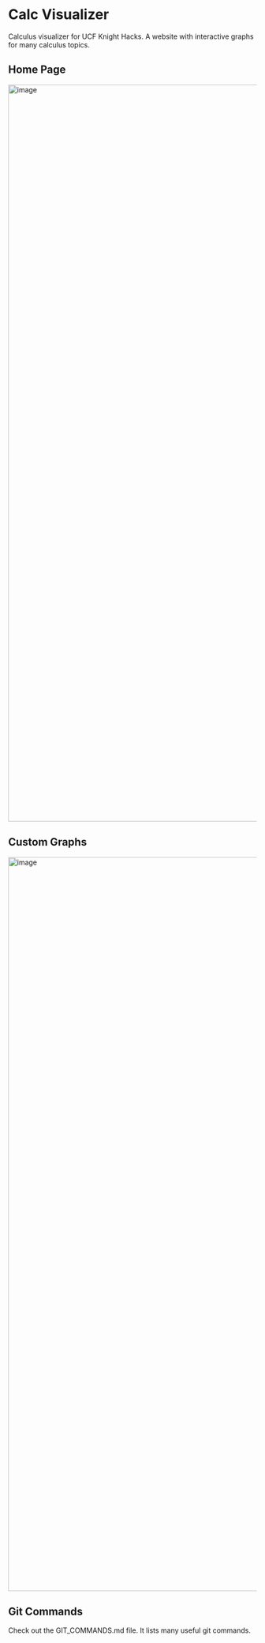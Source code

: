 # Calc Visualizer
Calculus visualizer for UCF Knight Hacks. A website with interactive graphs for many calculus topics. 

## Home Page
<img width="2754" height="1492" alt="image" src="https://github.com/user-attachments/assets/83ded42f-9110-4530-a19c-3d2fe3d636c5" />

## Custom Graphs
<img width="2750" height="1486" alt="image" src="https://github.com/user-attachments/assets/78089661-b591-4fbc-8297-05d229d8a089" />

## Git Commands
Check out the GIT_COMMANDS.md file. It lists many useful git commands.
